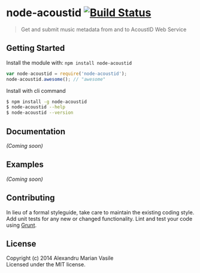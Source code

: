 # node-acoustid [![Build Status](https://secure.travis-ci.org/alexu84/node-acoustid.png?branch=master)](http://travis-ci.org/alexu84/node-acoustid)

> Get and submit music metadata from and to AcoustID Web Service


## Getting Started

Install the module with: `npm install node-acoustid`

```js
var node-acoustid = require('node-acoustid');
node-acoustid.awesome(); // "awesome"
```

Install with cli command

```sh
$ npm install -g node-acoustid
$ node-acoustid --help
$ node-acoustid --version
```




## Documentation

_(Coming soon)_


## Examples

_(Coming soon)_


## Contributing

In lieu of a formal styleguide, take care to maintain the existing coding style. Add unit tests for any new or changed functionality. Lint and test your code using [Grunt](http://gruntjs.com).


## License

Copyright (c) 2014 Alexandru Marian Vasile  
Licensed under the MIT license.
